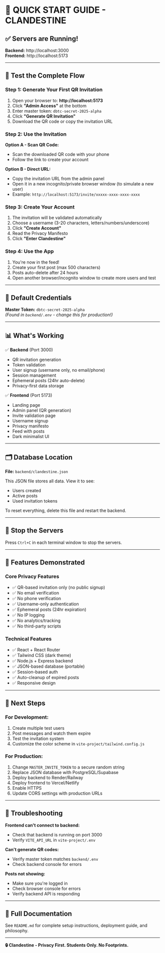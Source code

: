 # 🚀 QUICK START GUIDE - CLANDESTINE

## ✅ Servers are Running!

**Backend:** http://localhost:3000  
**Frontend:** http://localhost:5173

---

## 🎯 Test the Complete Flow

### Step 1: Generate Your First QR Invitation

1. Open your browser to: **http://localhost:5173**
2. Click **"Admin Access"** at the bottom
3. Enter master token: `dbtc-secret-2025-alpha`
4. Click **"Generate QR Invitation"**
5. Download the QR code or copy the invitation URL

### Step 2: Use the Invitation

**Option A - Scan QR Code:**
- Scan the downloaded QR code with your phone
- Follow the link to create your account

**Option B - Direct URL:**
- Copy the invitation URL from the admin panel
- Open it in a new incognito/private browser window (to simulate a new user)
- Example: `http://localhost:5173/invite/xxxxx-xxxx-xxxx-xxxx`

### Step 3: Create Your Account

1. The invitation will be validated automatically
2. Choose a username (3-20 characters, letters/numbers/underscore)
3. Click **"Create Account"**
4. Read the Privacy Manifesto
5. Click **"Enter Clandestine"**

### Step 4: Use the App

1. You're now in the feed!
2. Create your first post (max 500 characters)
3. Posts auto-delete after 24 hours
4. Open another browser/incognito window to create more users and test

---

## 🔑 Default Credentials

**Master Token:** `dbtc-secret-2025-alpha`  
*(Found in `backend/.env` - change this for production!)*

---

## 📊 What's Working

✅ **Backend** (Port 3000)
- QR invitation generation
- Token validation
- User signup (username only, no email/phone)
- Session management
- Ephemeral posts (24hr auto-delete)
- Privacy-first data storage

✅ **Frontend** (Port 5173)
- Landing page
- Admin panel (QR generation)
- Invite validation page
- Username signup
- Privacy manifesto
- Feed with posts
- Dark minimalist UI

---

## 🗂️ Database Location

**File:** `backend/clandestine.json`

This JSON file stores all data. View it to see:
- Users created
- Active posts
- Used invitation tokens

To reset everything, delete this file and restart the backend.

---

## 🛑 Stop the Servers

Press `Ctrl+C` in each terminal window to stop the servers.

---

## 🎨 Features Demonstrated

### Core Privacy Features
- ✅ QR-based invitation only (no public signup)
- ✅ No email verification
- ✅ No phone verification
- ✅ Username-only authentication
- ✅ Ephemeral posts (24hr expiration)
- ✅ No IP logging
- ✅ No analytics/tracking
- ✅ No third-party scripts

### Technical Features
- ✅ React + React Router
- ✅ Tailwind CSS (dark theme)
- ✅ Node.js + Express backend
- ✅ JSON-based database (portable)
- ✅ Session-based auth
- ✅ Auto-cleanup of expired posts
- ✅ Responsive design

---

## 📱 Next Steps

### For Development:
1. Create multiple test users
2. Post messages and watch them expire
3. Test the invitation system
4. Customize the color scheme in `vite-project/tailwind.config.js`

### For Production:
1. Change `MASTER_INVITE_TOKEN` to a secure random string
2. Replace JSON database with PostgreSQL/Supabase
3. Deploy backend to Render/Railway
4. Deploy frontend to Vercel/Netlify
5. Enable HTTPS
6. Update CORS settings with production URLs

---

## 🐛 Troubleshooting

**Frontend can't connect to backend:**
- Check that backend is running on port 3000
- Verify `VITE_API_URL` in `vite-project/.env`

**Can't generate QR codes:**
- Verify master token matches `backend/.env`
- Check backend console for errors

**Posts not showing:**
- Make sure you're logged in
- Check browser console for errors
- Verify backend API is responding

---

## 📖 Full Documentation

See `README.md` for complete setup instructions, deployment guide, and philosophy.

---

**🔒 Clandestine - Privacy First. Students Only. No Footprints.**
